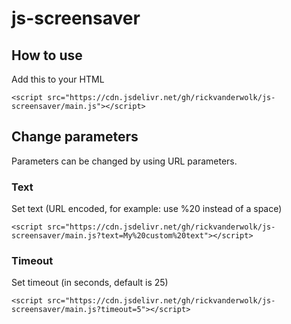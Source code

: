 # js-screensaver

## How to use

Add this to your HTML

```
<script src="https://cdn.jsdelivr.net/gh/rickvanderwolk/js-screensaver/main.js"></script>
```

## Change parameters

Parameters can be changed by using URL parameters.

### Text

Set text (URL encoded, for example: use %20 instead of a space)

```
<script src="https://cdn.jsdelivr.net/gh/rickvanderwolk/js-screensaver/main.js?text=My%20custom%20text"></script>
```

### Timeout

Set timeout (in seconds, default is 25)

```
<script src="https://cdn.jsdelivr.net/gh/rickvanderwolk/js-screensaver/main.js?timeout=5"></script>
```

